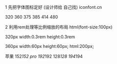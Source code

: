 1 先把字体图标定好 (设计师给 自己找)
iconfont.cn

320 360 375 385 414 480


2 利用rem处理等比例缩放的布局 
 html(font-size:100px)

 320px width:0.3rem height:0.3rem

 360px width:60px height:60px;   html:200px;



 <div class="container-fluid"></div>
 <div class="row">
 	<div class="col-xs-8"></div>
 	<div class="col-xs-4">
 		<div class="row">
 			<div class="col-xs-12"></div>
 			<div class="col-xs-6"></div>
 			<div class="col-xs-6"></div>
 		</div>
 	</div>
 </div>



 苹果 152*152 
 pro 192*192
 128*128 
 194*194
